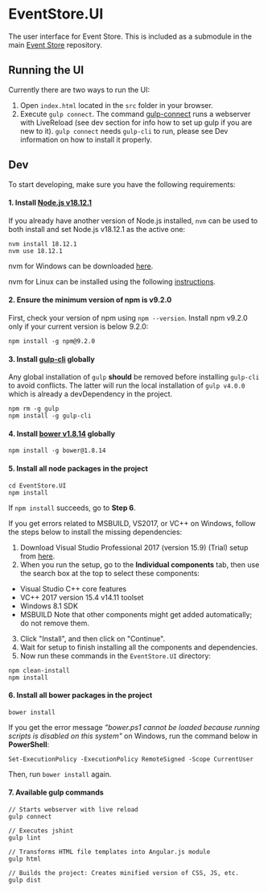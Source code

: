# EventStore.UI

The user interface for Event Store. This is included as a submodule in the main [Event Store](https://github.com/EventStore/EventStore) repository.

## Running the UI

Currently there are two ways to run the UI:

1. Open `index.html` located in the `src` folder in your browser.
2. Execute `gulp connect`. The command [gulp-connect](https://github.com/avevlad/gulp-connect) runs a webserver with LiveReload (see dev section for info how to set up gulp if you are new to it). `gulp connect` needs `gulp-cli` to run, please see Dev information on how to install it properly.

## Dev

To start developing, make sure you have the following requirements:

#### 1. Install [Node.js v18.12.1](https://nodejs.org/en/blog/release/v18.12.1/)

If you already have another version of Node.js installed, `nvm` can be used to both install and set Node.js v18.12.1 as the active one:

```
nvm install 18.12.1
nvm use 18.12.1
```

nvm for Windows can be downloaded [here](https://github.com/coreybutler/nvm-windows/releases).

nvm for Linux can be installed using the following [instructions](https://github.com/nvm-sh/nvm#installing-and-updating).

#### 2. Ensure the minimum version of npm is v9.2.0

First, check your version of npm using `npm --version`. Install npm v9.2.0 only if your current version is below 9.2.0:

```
npm install -g npm@9.2.0
```

#### 3. Install [gulp-cli](https://github.com/gulpjs/gulp-cli) globally

Any global installation of `gulp` **should** be removed before installing `gulp-cli` to avoid conflicts. The latter will run the local installation of `gulp v4.0.0` which is already a devDependency in the project.

```
npm rm -g gulp
npm install -g gulp-cli
```

#### 4. Install [bower v1.8.14](http://bower.io/) globally

```
npm install -g bower@1.8.14
```

#### 5. Install all node packages in the project

```
cd EventStore.UI
npm install
```

If `npm install` succeeds, go to **Step 6**.

If you get errors related to MSBUILD, VS2017, or VC++ on Windows, follow the steps below to install the missing dependencies:

1. Download Visual Studio Professional 2017 (version 15.9) (Trial) setup from [here](https://my.visualstudio.com/Downloads).
2. When you run the setup, go to the **Individual components** tab, then use the search box at the top to select these components:
- Visual Studio C++ core features
- VC++ 2017 version 15.4 v14.11 toolset
- Windows 8.1 SDK
- MSBUILD
Note that other components might get added automatically; do not remove them.
3. Click "Install", and then click on "Continue".
4. Wait for setup to finish installing all the components and dependencies.
5. Now run these commands in the `EventStore.UI` directory:

```
npm clean-install
npm install
```

#### 6. Install all bower packages in the project

```
bower install
```

If you get the error message *"bower.ps1 cannot be loaded because running scripts is disabled on this system"* on Windows, run the command below in **PowerShell**:

```
Set-ExecutionPolicy -ExecutionPolicy RemoteSigned -Scope CurrentUser
```

Then, run `bower install` again.

#### 7. Available gulp commands

```
// Starts webserver with live reload
gulp connect 

// Executes jshint
gulp lint

// Transforms HTML file templates into Angular.js module
gulp html

// Builds the project: Creates minified version of CSS, JS, etc.
gulp dist
```
